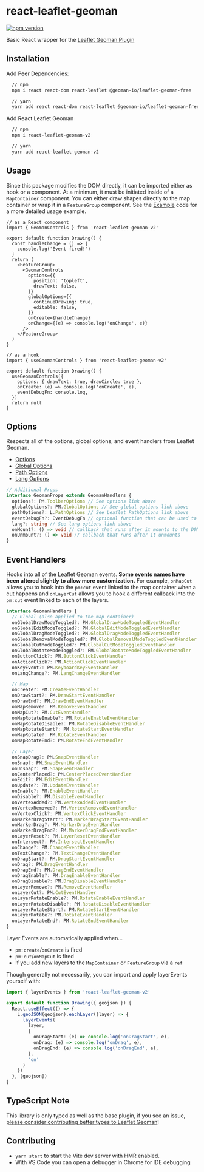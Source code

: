 # react-leaflet-geoman

[![npm version](https://badge.fury.io/js/react-leaflet-geoman-v2.svg)](https://badge.fury.io/js/react-leaflet-geoman-v2)

Basic React wrapper for the [Leaflet Geoman Plugin](https://github.com/geoman-io/leaflet-geoman)

## Installation

Add Peer Dependencies:

```sh
  // npm
  npm i react react-dom react-leaflet @geoman-io/leaflet-geoman-free

  // yarn
  yarn add react react-dom react-leaflet @geoman-io/leaflet-geoman-free
```

Add React Leaflet Geoman

```sh
  // npm
  npm i react-leaflet-geoman-v2

  // yarn
  yarn add react-leaflet-geoman-v2
```

## Usage

Since this package modifies the DOM directly, it can be imported either as hook or a component. At a minimum, it must be initiated inside of a `MapContainer` component. You can either draw shapes directly to the map container or wrap it in a `FeatureGroup` component. See the [Example](/example) code for a more detailed usage example.

```tsx
// as a React component
import { GeomanControls } from 'react-leaflet-geoman-v2'

export default function Drawing() {
  const handleChange = () => {
    console.log('Event fired!')
  }
  return (
    <FeatureGroup>
      <GeomanControls
        options={{
          position: 'topleft',
          drawText: false,
        }}
        globalOptions={{
          continueDrawing: true,
          editable: false,
        }}
        onCreate={handleChange}
        onChange={(e) => console.log('onChange', e)}
      />
    </FeatureGroup>
  )
}

// as a hook
import { useGeomanControls } from 'react-leaflet-geoman-v2'

export default function Drawing() {
  useGeomanControls({
    options: { drawText: true, drawCircle: true },
    onCreate: (e) => console.log('onCreate', e),
    eventDebugFn: console.log,
  })
  return null
}
```

## Options

Respects all of the options, global options, and event handlers from Leaflet Geoman.

- [Options](https://github.com/geoman-io/leaflet-geoman/blob/0fabb8c2bfe0d40d1d9d6a827912bd53d8f6ad3b/leaflet-geoman.d.ts#L1083)
- [Global Options](https://github.com/geoman-io/leaflet-geoman/blob/0fabb8c2bfe0d40d1d9d6a827912bd53d8f6ad3b/leaflet-geoman.d.ts#L748)
- [Path Options](https://github.com/DefinitelyTyped/DefinitelyTyped/blob/3b442d0c53fe1de99bcaf2b82fae33c22c42a052/types/leaflet/index.d.ts#L1000)
- [Lang Options](https://github.com/geoman-io/leaflet-geoman/blob/0fabb8c2bfe0d40d1d9d6a827912bd53d8f6ad3b/leaflet-geoman.d.ts#L526)

```ts
// Additional Props
interface GeomanProps extends GeomanHandlers {
  options?: PM.ToolbarOptions // See options link above
  globalOptions?: PM.GlobalOptions // See global options link above
  pathOptions?: L.PathOptions // See Leaflet PathOptions link above
  eventDebugFn?: EventDebugFn // optional function that can be used to debug events, such as `console.log`
  lang?: string // See lang options link above
  onMount?: () => void // callback that runs after it mounts to the DOM
  onUnmount?: () => void // callback that runs after it unmounts
}
```

## Event Handlers

Hooks into all of the Leaflet Geoman events. **Some events names have been altered slightly to allow more customization.** For example, `onMapCut` allows you to hook into the `pm:cut` event linked to the map container when a cut happens and `onLayerCut` allows you to hook a different callback into the `pm:cut` event linked to each of the layers.

```ts
interface GeomanHandlers {
  // Global (also applied to the map container)
  onGlobalDrawModeToggled?: PM.GlobalDrawModeToggledEventHandler
  onGlobalEditModeToggled?: PM.GlobalEditModeToggledEventHandler
  onGlobalDragModeToggled?: PM.GlobalDragModeToggledEventHandler
  onGlobalRemovalModeToggled?: PM.GlobalRemovalModeToggledEventHandler
  onGlobalCutModeToggled?: PM.GlobalCutModeToggledEventHandler
  onGlobalRotateModeToggled?: PM.GlobalRotateModeToggledEventHandler
  onButtonClick?: PM.ButtonClickEventHandler
  onActionClick?: PM.ActionClickEventHandler
  onKeyEvent?: PM.KeyboardKeyEventHandler
  onLangChange?: PM.LangChangeEventHandler

  // Map
  onCreate?: PM.CreateEventHandler
  onDrawStart?: PM.DrawStartEventHandler
  onDrawEnd?: PM.DrawEndEventHandler
  onMapRemove?: PM.RemoveEventHandler
  onMapCut?: PM.CutEventHandler
  onMapRotateEnable?: PM.RotateEnableEventHandler
  onMapRotateDisable?: PM.RotateDisableEventHandler
  onMapRotateStart?: PM.RotateStartEventHandler
  onMapRotate?: PM.RotateEventHandler
  onMapRotateEnd?: PM.RotateEndEventHandler

  // Layer
  onSnapDrag?: PM.SnapEventHandler
  onSnap?: PM.SnapEventHandler
  onUnsnap?: PM.SnapEventHandler
  onCenterPlaced?: PM.CenterPlacedEventHandler
  onEdit?: PM.EditEventHandler
  onUpdate?: PM.UpdateEventHandler
  onEnable?: PM.EnableEventHandler
  onDisable?: PM.DisableEventHandler
  onVertexAdded?: PM.VertexAddedEventHandler
  onVertexRemoved?: PM.VertexRemovedEventHandler
  onVertexClick?: PM.VertexClickEventHandler
  onMarkerDragStart?: PM.MarkerDragStartEventHandler
  onMarkerDrag?: PM.MarkerDragEventHandler
  onMarkerDragEnd?: PM.MarkerDragEndEventHandler
  onLayerReset?: PM.LayerResetEventHandler
  onIntersect?: PM.IntersectEventHandler
  onChange?: PM.ChangeEventHandler
  onTextChange?: PM.TextChangeEventHandler
  onDragStart?: PM.DragStartEventHandler
  onDrag?: PM.DragEventHandler
  onDragEnd?: PM.DragEndEventHandler
  onDragEnable?: PM.DragEnableEventHandler
  onDragDisable?: PM.DragDisableEventHandler
  onLayerRemove?: PM.RemoveEventHandler
  onLayerCut?: PM.CutEventHandler
  onLayerRotateEnable?: PM.RotateEnableEventHandler
  onLayerRotateDisable?: PM.RotateDisableEventHandler
  onLayerRotateStart?: PM.RotateStartEventHandler
  onLayerRotate?: PM.RotateEventHandler
  onLayerRotateEnd?: PM.RotateEndEventHandler
}
```

Layer Events are automatically applied when...

- `pm:create`/`onCreate` is fired
- `pm:cut`/`onMapCut` is fired
- If you add new layers to the `MapContainer` or `FeatureGroup` via a `ref`

Though generally not necessarily, you can import and apply layerEvents yourself with:
```ts
import { layerEvents } from 'react-leaflet-geoman-v2'

export default function Drawing({ geojson }) {
  React.useEffect(() => {
    L.geoJSON(geojson).eachLayer((layer) => {
      layerEvents(
        layer,
        {
          onDragStart: (e) => console.log('onDragStart', e),
          onDrag: (e) => console.log('onDrag', e),
          onDragEnd: (e) => console.log('onDragEnd', e),
        },
        'on'
      )
    })
  }, [geojson])
}
```


## TypeScript Note
This library is only typed as well as the base plugin, if you see an issue, [please consider contributing better types to Leaflet Geoman](https://github.com/geoman-io/leaflet-geoman/issues?q=is%3Aissue+is%3Aopen+typescript)!

## Contributing

- `yarn start` to start the Vite dev server with HMR enabled.
- With VS Code you can open a debugger in Chrome for IDE debugging
